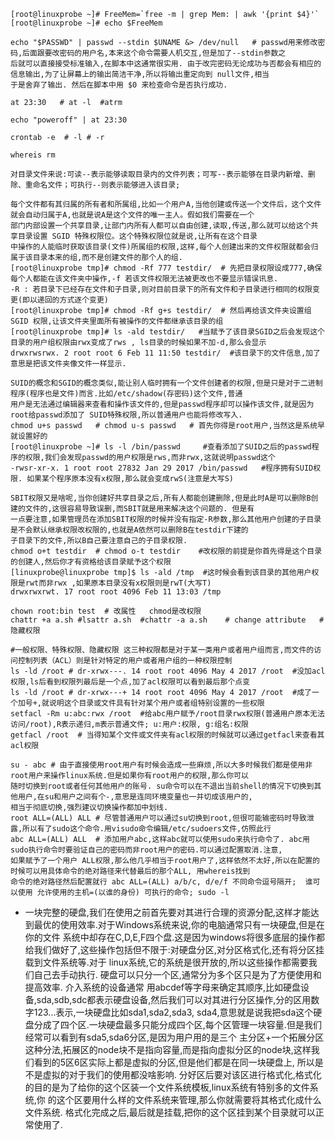 ```
[root@linuxprobe ~]# FreeMem=`free -m | grep Mem: | awk '{print $4}'`
[root@linuxprobe ~]# echo $FreeMem

echo "$PASSWD" | passwd --stdin $UNAME &> /dev/null   # passwd用来修改密码,后面跟要改密码的用户名,本来这个命令需要人机交互,但是加了--stdin参数之
后就可以直接接受标准输入,在脚本中这通常很实用. 由于改完密码无论成功与否都会有相应的信息输出,为了让屏幕上的输出简洁干净,所以将输出重定向到 null文件,相当
于是舍弃了输出. 然后在脚本中用 $0 来检查命令是否执行成功.

at 23:30   # at -l  #atrm

echo "poweroff" | at 23:30

crontab -e  # -l # -r

whereis rm

对目录文件来说:可读--表示能够读取目录内的文件列表；可写--表示能够在目录内新增、删除、重命名文件；可执行--则表示能够进入该目录;

每个文件都有其归属的所有者和所属组,比如一个用户A,当他创建或传送一个文件后，这个文件就会自动归属于A,也就是说A是这个文件的唯一主人。假如我们需要在一个
部门内部设置一个共享目录,让部门内所有人都可以自由创建,读取,传送,那么就可以给这个共享目录设置 SGID 特殊权限位。这个特殊权限位就是说,让所有在这个目录
中操作的人能临时获取该目录(文件)所属组的权限,这样,每个人创建出来的文件权限就都会归属于该目录本来的组,而不是创建文件的那个人的组.
[root@linuxprobe tmp]# chmod -Rf 777 testdir/  # 先把目录权限设成777,确保每个人都能在该文件夹中操作,-f 若该文件权限无法被更改也不要显示错误讯息.
-R : 若目录下已经存在文件和子目录,则对目前目录下的所有文件和子目录进行相同的权限变更(即以递回的方式逐个变更)
[root@linuxprobe tmp]# chmod -Rf g+s testdir/  # 然后再给该文件夹设置组 SGID 权限,让该文件夹里面所有被操作的文件都继承该目录的组
[root@linuxprobe tmp]# ls -ald testdir/   #当赋予了该目录SGID之后会发现这个目录的用户组权限由rwx变成了rws , ls目录的时候如果不加-d,那么会显示
drwxrwsrwx. 2 root root 6 Feb 11 11:50 testdir/  #该目录下的文件信息,加了意思是把该文件夹像文件一样显示.

SUID的概念和SGID的概念类似,能让别人临时拥有一个文件创建者的权限,但是只是对于二进制程序(程序也是文件)而言.比如/etc/shadow(存密码)这个文件,普通
用户是无法通过编辑器来查看和操作该文件的,但是passwd程序却可以操作该文件,就是因为root给passwd添加了 SUID特殊权限,所以普通用户也能将修改写入. 
chmod u+s passwd   # chmod u-s passwd   # 首先你得是root用户,当然这是系统早就设置好的
[root@linuxprobe ~]# ls -l /bin/passwd     #查看添加了SUID之后的passwd程序的权限,我们会发现passwd的用户权限是rws,而非rwx,这就说明passwd这个
-rwsr-xr-x. 1 root root 27832 Jan 29 2017 /bin/passwd   #程序拥有SUID权限. 如果某个程序原本没有x权限,那么就会变成rwS(注意是大写S)

SBIT权限又是啥呢,当你创建好共享目录之后,所有人都能创建删除,但是此时A是可以删除B创建的文件的,这很容易导致误删,而SBIT就是用来解决这个问题的. 但是有
一点要注意,如果管理员在添加SBIT权限的时候并没有指定-R参数,那么其他用户创建的子目录是不会默认继承权限改权限的,也就是A依然可以删除B在testdir下建的
子目录下的文件,所以B自己要注意自己的子目录权限. 
chmod o+t testdir  # chmod o-t testdir    #改权限的前提是你首先得是这个目录的创建人,然后你才有资格给该目录赋予这个权限
[linuxprobe@linuxprobe tmp]$ ls -ald /tmp  #这时候会看到该目录的其他用户权限是rwt而非rwx ,如果原本目录没有x权限则是rwT(大写T)
drwxrwxrwt. 17 root root 4096 Feb 11 13:03 /tmp 

chown root:bin test  # 改属性   chmod是改权限
chattr +a a.sh #lsattr a.sh  #chattr -a a.sh    # change attribute   #隐藏权限

#一般权限、特殊权限、隐藏权限 这三种权限都是对于某一类用户或者用户组而言,而文件的访问控制列表（ACL）则是针对特定的用户或者用户组的一种权限控制
ls -ld /root # dr-xrwx---. 14 root root 4096 May 4 2017 /root  #没加acl权限,ls后看到权限列最后是一个点,加了acl权限可以看到最后那个点变
ls -ld /root # dr-xrwx---+ 14 root root 4096 May 4 2017 /root  #成了一个加号+,就说明这个目录或文件具有针对某个用户或者组特别设置的一些权限
setfacl -Rm u:abc:rwx /root  #给abc用户赋予/root目录rwx权限(普通用户原本无法访问/root),R表示递归,m表示普通文件; u:用户:权限, g:组名:权限
getfacl /root  # 当得知某个文件或文件夹有acl权限的时候就可以通过getfacl来查看其acl权限

su - abc # 由于直接使用root用户有时候会造成一些麻烦,所以大多时候我们都是使用非root用户来操作linux系统.但是如果你有root用户的权限,那么你可以
随时切换到root或者任何其他用户的账号. su命令可以在不退出当前shell的情况下切换到其他用户,在su和用户之间有个-,意思是连同环境变量也一并切成该用户的,
相当于彻底切换,强烈建议切换操作都加中划线. 
root ALL=(ALL) ALL # 尽管普通用户可以通过su切换到root,但很可能输密码时导致泄露,所以有了sudo这个命令.用visudo命令编辑/etc/sudoers文件,仿照此行
abc ALL=(ALL) ALL  # 添加用户abc,这样abc就可以使用sudo来执行命令了. abc用sudo执行命令时要验证自己的密码而非root用户的密码.可以通过配置取消.注意,
如果赋予了一个用户 ALL权限,那么他几乎相当于root用户了,这样依然不太好,所以在配置的时候可以用具体命令的绝对路径来代替最后的那个ALL, 用whereis找到
命令的绝对路径然后配置就行 abc ALL=(ALL) a/b/c, d/e/f 不同命令逗号隔开;  谁可以使用 允许使用的主机=(以谁的身份) 可执行的命令; sudo -l   
```

* 一块完整的硬盘,我们在使用之前首先要对其进行合理的资源分配,这样才能达到最优的使用效率.对于Windows系统来说,你的电脑通常只有一块硬盘,但是在你的文件
系统中却存在C,D,E,F四个盘.这是因为windows将很多底层的操作都给我们做好了,这些操作包括但不限于:对硬盘分区,对分区格式化,还有将分区挂载到文件系统等.对于
linux系统,它的系统是很开放的,所以这些操作都需要我们自己去手动执行. 硬盘可以只分一个区,通常分为多个区只是为了方便使用和提高效率.  介入系统的设备通常
用abcdef等字母来确定其顺序,比如硬盘设备,sda,sdb,sdc都表示硬盘设备,然后我们可以对其进行分区操作,分的区用数字123...表示,一块硬盘比如sda1,sda2,sda3,
sda4,意思就是说我把sda这个硬盘分成了四个区.一块硬盘最多只能分成四个区,每个区管理一块容量.但是我们经常可以看到有sda5,sda6分区,是因为用户用的是三个
主分区+一个拓展分区这种分法,拓展区的node块不是指向容量,而是指向虚拟分区的node块,这样我们看到的5区6区实际上都是虚拟的分区,但是他们都是在同一块硬盘上,
所以是不是虚拟的对于我们的使用都没啥影响. 分好区后要对该区进行格式化,格式化的目的是为了给你的这个区装一个文件系统模板,linux系统有特别多的文件系统,你
的这个区要用什么样的文件系统来管理,那么你就需要将其格式化成什么文件系统. 格式化完成之后,最后就是挂载,把你的这个区挂到某个目录就可以正常使用了.

